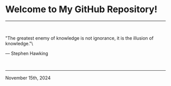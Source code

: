 # Welcome to My GitHub Repository!

---

<br>

"The greatest enemy of knowledge is not ignorance, it is the illusion of knowledge."\

― Stephen Hawking
 
</br>

---
November 15th, 2024
